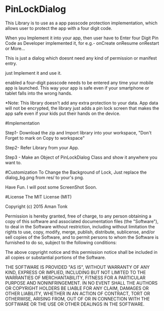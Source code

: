 # PinLockDialog
This Library is to use as a app passcode protection implementation, which allows user to protect the app with a four digit code.



When you Implement it into your app, then user have to Enter four Digit Pin Code as Developer implemented it, for e.g.-
onCreate
onResume
onRestart
or More...

This is just a dialog which doesnt need any kind of permission or manifest entry.

just Implement it and use it.

enabled a four-digit passcode needs to be entered any time your mobile app is launched. This way your app is safe even if your smartphone or tablet falls into the wrong hands.

*Note: This library doesn't add any extra protection to your data. App data will not be encrypted, the library just adds a pin lock screen that makes the app safe even if your kids put their hands on the device.

#Implementation

Step1- Download the zip and Import library into your workspace, "Don't Forget to mark on Copy to workspace"

Step2- Refer Library from your App.

Step3 - Make an Object of PinLockDialog Class and show it anywhere you want to.

#Customization
To Change the Background of Lock, Just replace the dialog_bg.png from res/ to your's png.

Have Fun.
I will post some ScreenShot Soon.

#License
The MIT License (MIT)

Copyright (c) 2015 Aman Tonk

Permission is hereby granted, free of charge, to any person obtaining a copy
of this software and associated documentation files (the "Software"), to deal
in the Software without restriction, including without limitation the rights
to use, copy, modify, merge, publish, distribute, sublicense, and/or sell
copies of the Software, and to permit persons to whom the Software is
furnished to do so, subject to the following conditions:

The above copyright notice and this permission notice shall be included in all
copies or substantial portions of the Software.

THE SOFTWARE IS PROVIDED "AS IS", WITHOUT WARRANTY OF ANY KIND, EXPRESS OR
IMPLIED, INCLUDING BUT NOT LIMITED TO THE WARRANTIES OF MERCHANTABILITY,
FITNESS FOR A PARTICULAR PURPOSE AND NONINFRINGEMENT. IN NO EVENT SHALL THE
AUTHORS OR COPYRIGHT HOLDERS BE LIABLE FOR ANY CLAIM, DAMAGES OR OTHER
LIABILITY, WHETHER IN AN ACTION OF CONTRACT, TORT OR OTHERWISE, ARISING FROM,
OUT OF OR IN CONNECTION WITH THE SOFTWARE OR THE USE OR OTHER DEALINGS IN THE
SOFTWARE.
